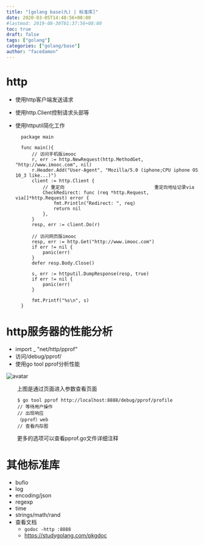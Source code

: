 ```yaml
---
title: "[golang base(九) | 标准库]"
date: 2020-03-05T14:48:56+08:00
#lastmod: 2019-08-30T01:37:56+08:00
toc: true
draft: false
tags: ["golang"]
categories: ["golang/base"]
author: "facedamon"
---
```


# http
- 使用http客户端发送请求
- 使用http.Client控制请求头部等
- 使用httputil简化工作

		package main
		
		func main(){
		    // 访问手机版imooc
		    r, err := http.NewRequest(http.MethodGet, "http://www.imooc.com", nil)
		    r.Header.Add("User-Agent", "Mozilla/5.0 (iphone;CPU iphone OS 10_3 like...)")
		    client := http.Client {
		        // 重定向                                 重定向地址记录via
		        CheckRedirect: func (req *http.Request, via[]*http.Request) error {
		            fmt.Println("Redirect: ", req)
		            return nil 
		        },
		    }
		    resp, err := client.Do(r)
		
		    // 访问网页版imooc
		    resp, err := http.Get("http://www.imooc.com")
		    if err != nil {
		        panic(err)
		    }
		    defer resp.Body.Close()
		
		    s, err := httputil.DumpResponse(resp, true)
		    if err != nil {
		        panic(err)
		    }
		
		    fmt.Printf("%s\n", s)
		}
# http服务器的性能分析
- import _ "net/http/pprof"
- 访问/debug/pprof/
- 使用go tool pprof分析性能

![avatar](https://cdn.jsdelivr.net/gh/facedamon/MarkDownPhotos@master/golang/debugpprof.png)

&emsp;&emsp;上图是通过页面进入参数查看页面

		$ go tool pprof http://localhost:8888/debug/pprof/profile
		// 等待用户操作
		// 出现响应
		（pprof）web
		// 查看内存图
&emsp;&emsp;更多的选项可以查看pprof.go文件详细注释

# 其他标准库
- bufio
- log
- encoding/json
- regexp
- time
- strings/math/rand
- 查看文档
    - `godoc -http :8888`
    - https://studygolang.com/pkgdoc
